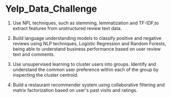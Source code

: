 # Yelp_Data_Challenge

1. Use NPL techniques, such as stemming, lemmatization and TF-IDF,to extract features from unstructured review text data.

2. Build language understanding models to classify positive and negative reviews using NLP techniques, Logistic Regression and Random Forests, being able to understand business performance based on user review text and comments.

3. Use unsupervised learning to cluster users into groups. Identify and understand the common user preference within each of the group by inspecting the cluster centroid.

4. Build a restaurant recommender system using collaborative filtering and matrix factorization based on user's past visits and ratings.
